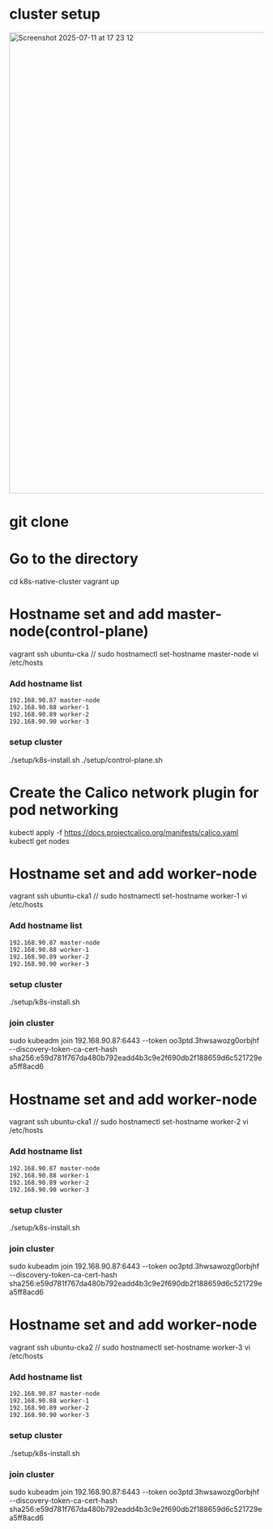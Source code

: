 # cluster setup
<img width="843" height="909" alt="Screenshot 2025-07-11 at 17 23 12" src="https://github.com/user-attachments/assets/cec37f1f-2233-49e9-b772-46324c61c946" />

# git clone 
# Go to the directory
   cd k8s-native-cluster
   vagrant up

# Hostname set and add master-node(control-plane)
   vagrant ssh ubuntu-cka
   // sudo hostnamectl set-hostname master-node
   vi /etc/hosts
   ### Add hostname list
    192.168.90.87 master-node
    192.168.90.88 worker-1
    192.168.90.89 worker-2
    192.168.90.90 worker-3

   ### setup cluster
   ./setup/k8s-install.sh
   ./setup/control-plane.sh

# Create the Calico network plugin for pod networking
kubectl apply -f https://docs.projectcalico.org/manifests/calico.yaml
kubectl get nodes


# Hostname set and add worker-node
   vagrant ssh ubuntu-cka1
   // sudo hostnamectl set-hostname worker-1
   vi /etc/hosts
   ### Add hostname list
    192.168.90.87 master-node
    192.168.90.88 worker-1
    192.168.90.89 worker-2
    192.168.90.90 worker-3
   ### setup cluster
   ./setup/k8s-install.sh
   ### join cluster
   sudo kubeadm join 192.168.90.87:6443 --token oo3ptd.3hwsawozg0orbjhf \
        --discovery-token-ca-cert-hash sha256:e59d781f767da480b792eadd4b3c9e2f690db2f188659d6c521729ea5ff8acd6
        
# Hostname set and add worker-node
   vagrant ssh ubuntu-cka1
   // sudo hostnamectl set-hostname worker-2
   vi /etc/hosts
   ### Add hostname list
    192.168.90.87 master-node
    192.168.90.88 worker-1
    192.168.90.89 worker-2
    192.168.90.90 worker-3
   ### setup cluster
   ./setup/k8s-install.sh
   ### join cluster
   sudo kubeadm join 192.168.90.87:6443 --token oo3ptd.3hwsawozg0orbjhf \
        --discovery-token-ca-cert-hash sha256:e59d781f767da480b792eadd4b3c9e2f690db2f188659d6c521729ea5ff8acd6

# Hostname set and add worker-node
   vagrant ssh ubuntu-cka2
   // sudo hostnamectl set-hostname worker-3
   vi /etc/hosts
   ### Add hostname list
    192.168.90.87 master-node
    192.168.90.88 worker-1
    192.168.90.89 worker-2
    192.168.90.90 worker-3
   ### setup cluster
   ./setup/k8s-install.sh
   ### join cluster
   sudo kubeadm join 192.168.90.87:6443 --token oo3ptd.3hwsawozg0orbjhf \
        --discovery-token-ca-cert-hash sha256:e59d781f767da480b792eadd4b3c9e2f690db2f188659d6c521729ea5ff8acd6
        
